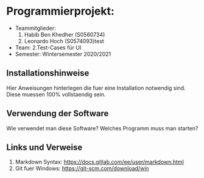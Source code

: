 # Programmierprojekt: <Themenname>

* Teammitglieder:
	1. Habib Ben Khedher (S0560734)
	2. Leonardo Hoch (S0574093)test
* Team: 2.Test-Cases für UI
* Semester: Wintersemester 2020/2021

## Installationshinweise

Hier Anweisungen hinterlegen die fuer eine Installation notwendig sind. Diese muessen 100% vollstaendig sein.

## Verwendung der Software

Wie verwendet man diese Software? Welches Programm muss man starten?

## Links und Verweise

1. Markdown Syntax: https://docs.gitlab.com/ee/user/markdown.html
2. Git fuer Windows: https://git-scm.com/download/win